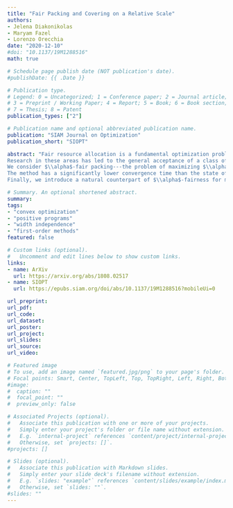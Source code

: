 ```yaml
---
title: "Fair Packing and Covering on a Relative Scale" 
authors: 
- Jelena Diakonikolas
- Maryam Fazel
- Lorenzo Orecchia
date: "2020-12-10"
#doi: "10.1137/19M1288516"
math: true

# Schedule page publish date (NOT publication's date).
#publishDate: {{ .Date }}

# Publication type.
# Legend: 0 = Uncategorized; 1 = Conference paper; 2 = Journal article;
# 3 = Preprint / Working Paper; 4 = Report; 5 = Book; 6 = Book section;
# 7 = Thesis; 8 = Patent
publication_types: ["2"]

# Publication name and optional abbreviated publication name.
publication: "SIAM Journal on Optimization"
publication_short: "SIOPT"

abstract: "Fair resource allocation is a fundamental optimization problem with applications in operations research, networking, and economic and game theory. 
Research in these areas has led to the general acceptance of a class of $\\alpha$-fair utility functions parameterized by $\\alpha \\in [0, \\infty]$. 
We consider $\\alpha$-fair packing---the problem of maximizing $\\alpha$-fair utilities under positive linear constraints---and provide a simple first-order method for solving it with relative-error guarantees. 
The method has a significantly lower convergence time than the state of the art, and to analyze it, we leverage the approximate duality gap technique, which provides an intuitive interpretation of the convergence argument. 
Finally, we introduce a natural counterpart of $\\alpha$-fairness for minimization problems and motivate its usage in the context of fair task allocation. This generalization yields $\\alpha$-fair covering problems, for which we provide the first near-linear-time solvers with relative-error guarantees."

# Summary. An optional shortened abstract.
summary: 
tags:
- "convex optimization"
- "positive programs"
- "width independence"
- "first-order methods"
featured: false

# Custom links (optional).
#   Uncomment and edit lines below to show custom links.
links:
- name: ArXiv
  url: https://arxiv.org/abs/1808.02517
- name: SIOPT
  url: https://epubs.siam.org/doi/abs/10.1137/19M1288516?mobileUi=0

url_preprint: 
url_pdf: 
url_code:
url_dataset:
url_poster:
url_project:
url_slides:
url_source:
url_video:

# Featured image
# To use, add an image named `featured.jpg/png` to your page's folder. 
# Focal points: Smart, Center, TopLeft, Top, TopRight, Left, Right, BottomLeft, Bottom, BottomRight.
#image:
#  caption: ""
#  focal_point: ""
#  preview_only: false

# Associated Projects (optional).
#   Associate this publication with one or more of your projects.
#   Simply enter your project's folder or file name without extension.
#   E.g. `internal-project` references `content/project/internal-project/index.md`.
#   Otherwise, set `projects: []`.
#projects: []

# Slides (optional).
#   Associate this publication with Markdown slides.
#   Simply enter your slide deck's filename without extension.
#   E.g. `slides: "example"` references `content/slides/example/index.md`.
#   Otherwise, set `slides: ""`.
#slides: ""
---
```

